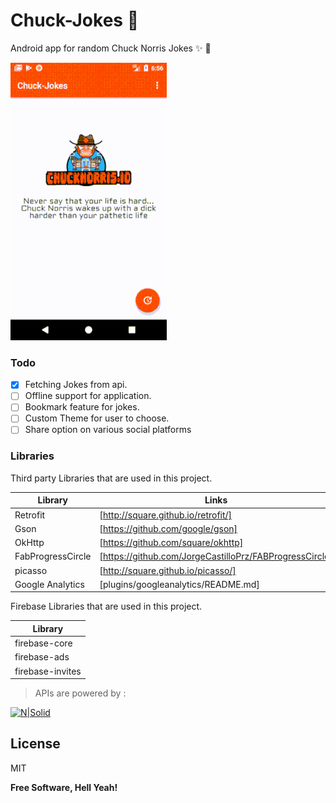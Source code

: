 Chuck-Jokes :rocket:
===========
Android app for random Chuck Norris Jokes :sparkles: :tada:

![](./screenshots/screen_recording.gif)

### Todo


- [x] Fetching Jokes from api.
- [ ] Offline support for application.
- [ ] Bookmark feature for jokes.
- [ ] Custom Theme for user to choose.
- [ ] Share option on various social platforms

### Libraries

Third party Libraries that are used in this project.

| Library | Links |
| ------ | ------ |
| Retrofit | [http://square.github.io/retrofit/] |
| Gson | [https://github.com/google/gson] |
| OkHttp | [https://github.com/square/okhttp]|
| FabProgressCircle | [https://github.com/JorgeCastilloPrz/FABProgressCircle] |
| picasso | [http://square.github.io/picasso/] |
| Google Analytics | [plugins/googleanalytics/README.md] |


Firebase Libraries that are used in this project.

| Library |
| ------ |
| firebase-core |
| firebase-ads |
| firebase-invites |


> APIs are powered by :

[![N|Solid](https://assets.chucknorris.host/img/avatar/chuck-norris.png)](https://api.chucknorris.io/)


License
----

MIT


**Free Software, Hell Yeah!**